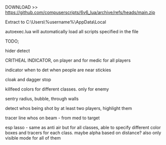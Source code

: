 DOWNLOAD >> https://github.com/compuserscripts/6v6_lua/archive/refs/heads/main.zip

Extract to C:\\Users\\%username%\\AppData\\Local

autoexec.lua will automatically load all scripts specified in the file



TODO;

hider detect

CRITHEAL INDICATOR, on player and for medic for all players

indicator when to det when people are near stickies

cloak and dagger stop

killfeed colors for different classes. only for enemy

sentry radius, bubble, through walls

detect whos being shot by at least two players, highlight them

tracer line whos on beam - from med to target

esp lasso - same as anti air but for all classes, able to specify different color boxes and tracers for each class. maybe alpha based on distance? also only visible mode for all of them

